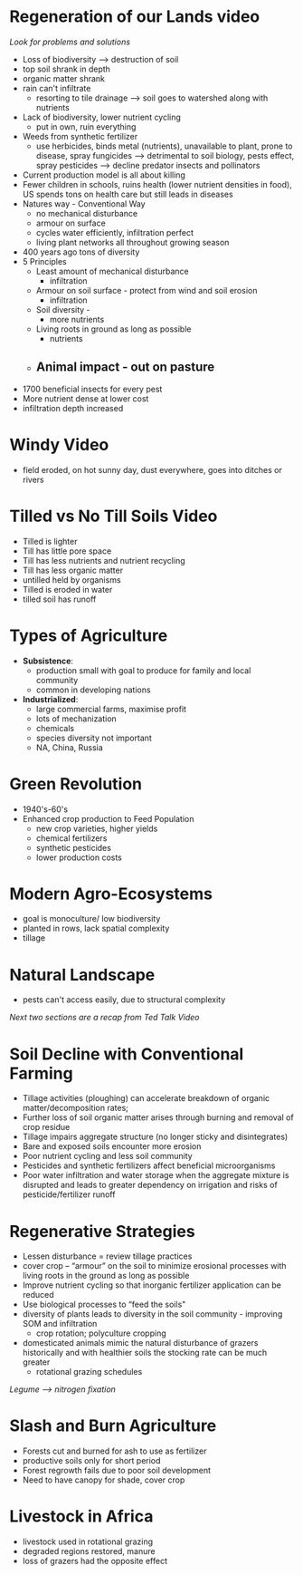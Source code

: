 # Regeneration of our Lands video
 *Look for problems and solutions*
 - Loss of biodiversity --> destruction of soil
 - top soil shrank in depth
 - organic matter shrank
 - rain can't infiltrate
	 - resorting to tile drainage --> soil goes to watershed along with nutrients
- Lack of biodiversity, lower nutrient cycling
	- put in own, ruin everything
- Weeds from synthetic fertilizer
	- use herbicides, binds metal (nutrients), unavailable to plant, prone to disease, spray fungicides --> detrimental to soil biology, pests effect, spray pesticides --> decline predator insects and pollinators
- Current production model is all about killing
- Fewer children in schools, ruins health (lower nutrient densities in food), US spends tons on health care but still leads in diseases
- Natures way - Conventional Way
	- no mechanical disturbance
	- armour on surface
	- cycles water efficiently, infiltration perfect
	- living plant networks all throughout growing season
- 400 years ago tons of diversity
- 5 Principles
	- Least amount of mechanical disturbance
		- infiltration
	- Armour on soil surface - protect from wind and soil erosion
		- infiltration
	- Soil diversity - 
		- more nutrients
	- Living roots in ground as long as possible
		- nutrients
	- Animal impact - out on pasture
		- 
- 1700 beneficial insects for every pest
- More nutrient dense at lower cost
- infiltration depth increased

# Windy Video
- field eroded, on hot sunny day, dust everywhere, goes into ditches or rivers
# Tilled vs No Till Soils Video
- Tilled is lighter
- Till has little pore space
- Till has less nutrients and nutrient recycling
- Till has less organic matter
- untilled held by organisms
- Tilled is eroded in water
- tilled soil has runoff

# Types of Agriculture
- **Subsistence**: 
	- production small with goal to produce for family and local community
	- common in developing nations
- **Industrialized**: 
	- large commercial farms, maximise profit
	- lots of mechanization
	- chemicals
	- species diversity not important
	- NA, China, Russia

# Green Revolution
- 1940's-60's
- Enhanced crop production to Feed Population
	- new crop varieties, higher yields
	- chemical fertilizers
	- synthetic pesticides
	- lower production costs

# Modern Agro-Ecosystems
- goal is monoculture/ low biodiversity
- planted in rows, lack spatial complexity
- tillage
# Natural Landscape
- pests can't access easily, due to structural complexity

*Next two sections are a recap from Ted Talk Video*
# Soil Decline with Conventional Farming
- Tillage activities (ploughing) can accelerate breakdown of organic matter/decomposition rates;
- Further loss of soil organic matter arises through burning and removal of crop residue
- Tillage impairs aggregate structure (no longer sticky and disintegrates)
- Bare and exposed soils encounter more erosion
- Poor nutrient cycling and less soil community
- Pesticides and synthetic fertilizers affect beneficial microorganisms
- Poor water infiltration and water storage when the aggregate mixture is disrupted and leads to greater dependency on irrigation and risks of pesticide/fertilizer runoff

# Regenerative Strategies
- Lessen disturbance = review tillage practices
- cover crop – “armour” on the soil to minimize erosional processes with living roots in the ground as long as possible
- Improve nutrient cycling so that inorganic fertilizer application can be reduced
- Use biological processes to “feed the soils"
- diversity of plants leads to diversity in the soil community - improving SOM and infiltration
	- crop rotation; polyculture cropping
- domesticated animals mimic the natural disturbance of grazers historically and with healthier soils the stocking rate can be much greater
	- rotational grazing schedules

*Legume --> nitrogen fixation*

# Slash and Burn Agriculture
- Forests cut and burned for ash to use as fertilizer
- productive soils only for short period
- Forest regrowth fails due to poor soil development
- Need to have canopy for shade, cover crop

# Livestock in Africa
- livestock used in rotational grazing
- degraded regions restored, manure
- loss of grazers had the opposite effect

